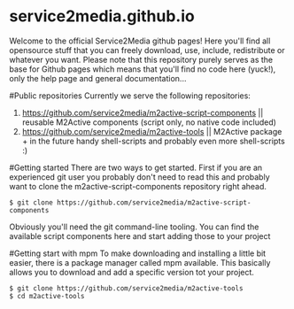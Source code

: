 service2media.github.io
=======================

Welcome to the official Service2Media github pages! Here you'll find all opensource stuff that you can freely download, 
use, include, redistribute or whatever you want. Please note that this repository purely serves as the base for Github pages 
which means that you'll find no code here (yuck!), only the help page and general documentation...

#Public repositories
Currently we serve the following repositories:

1. https://github.com/service2media/m2active-script-components || reusable M2Active components (script only, no native code included)
2. https://github.com/service2media/m2active-tools || M2Active package + in the future handy shell-scripts and probably even more shell-scripts :)

#Getting started
There are two ways to get started. First if you are an experienced git user you probably don't need to read this 
and probably want to clone the m2active-script-components repository right ahead. 

```
$ git clone https://github.com/service2media/m2active-script-components
```

Obviously you'll need the git command-line tooling. You can find the available script components here and start adding
those to your project

#Getting start with mpm
To make downloading and installing a little bit easier, there is a package manager called mpm available. This basically 
allows you to download and add a specific version tot your project. 


```
$ git clone https://github.com/service2media/m2active-tools
$ cd m2active-tools
```
